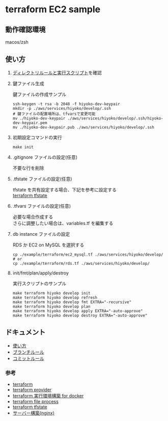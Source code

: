 # terraform EC2 sample

<!--
暫定
TODO: narikawa 構成図を作成
TODO: narikawa terraform のローカル実行環境の構築方法をまとめる（terraform docker に aws vault についてまとめればよさそう）
TODO: narikawa code pipeline
TODO: narikawa 複数環境の実装方法について(atlantis について)
TODO: narikawa ローカル、git actions の terraform のバージョン統一方法（github のビルド用のフローが必要？）
TODO: narikawa aws 連携方法についてまとめる(role 系を設定したタイミングで確認したい)
TODO: narikawa plan apply の運用についての考えをまとめる
TODO: narikawa git actions の追加（全環境の plan を PR 時に実行「PR 更新時にも実行されるように」）
TODO: narikawa git actions の追加（本番以外の環境の apply を main に marge 時に実行）
TODO: narikawa git actions の追加（本番の環境の apply を手動で実行）
TODO: narikawa .terraform.lock.hcl の取り扱いについて(特に github で terraform の apply までやりたい時)
TODO: narikawa クイックスタートを別ファイルに分割し、初期設定を作成
TODO: narikawa keypair の運用方法についてまとめる(特に github で terraform の apply までやりたい時)
-->

## 動作確認環境

macos/zsh

## 使い方

1. [ディレクトリルールと実行スクリプト](./docs/rule.md)を確認
2. 鍵ファイル生成

   鍵ファイルの作成サンプル

   ```shell
   ssh-keygen -t rsa -b 2048 -f hiyoko-dev-keypair
   mkdir -p ./aws/services/hiyoko/develop/.ssh
   # 鍵ファイルの配置場所は、tfvarsで変更可能
   mv ./hiyoko-dev-keypair ./aws/services/hiyoko/develop/.ssh/hiyoko-dev-keypair.pem
   mv ./hiyoko-dev-keypair.pub ./aws/services/hiyoko/develop/.ssh
   ```

3. 初期設定コマンドの実行

   ```shell
   make init
   ```

4. .gitignore ファイルの設定(任意)

   不要な行を削除

5. .tfstate ファイルの設定(任意)

   tfstate を共有設定する場合、下記を参考に設定する  
   [terraform tfstate](./docs/terraform/tfstate.md)

6. .tfvars ファイルの設定(任意)

   必要な場合作成する  
   さらに調整したい場合は、variables.tf を編集する

7. db instance ファイルの設定

   RDS か EC2 on MySQL を選択する

   ```shell
   cp ./example/terraform/ec2_mysql.tf ./aws/services/hiyoko/develop/
   # or
   cp ./example/terraform/rds.tf ./aws/services/hiyoko/develop/
   ```

8. init/fmt/plan/apply/destroy

   実行スクリプトのサンプル

   ```shell
   make terraform hiyoko develop init
   make terraform hiyoko develop refresh
   make terraform hiyoko develop fmt EXTRA="-recursive"
   make terraform hiyoko develop plan
   make terraform hiyoko develop apply EXTRA="-auto-approve"
   make terraform hiyoko develop destroy EXTRA="-auto-approve"
   ```

## ドキュメント

- [使い方](./docs/rule.md)
- [ブランチルール](./docs/git/branch.md)
- [コミットルール](./docs/git/commit.md)

### 参考

- [terraform](https://developer.hashicorp.com/terraform)
- [terraform provider](https://registry.terraform.io/browse/providers)
- [terraform 実行環境構築 for docker](./docs/terraform/docker.md)
- [terraform file process](./docs/terraform/process.md)
- [terraform tfstate](./docs/terraform/tfstate.md)
- [サーバー構築(nginx)](./docs/server/nginx.md)
